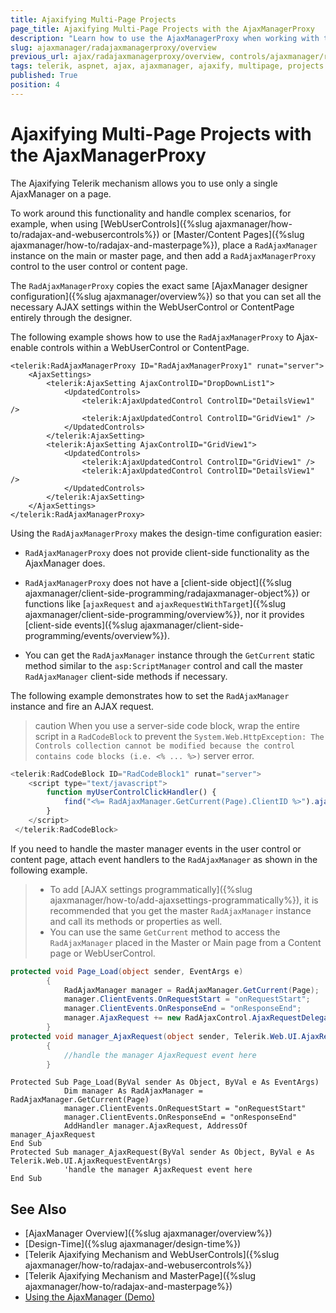 ```yaml
---
title: Ajaxifying Multi-Page Projects
page_title: Ajaxifying Multi-Page Projects with the AjaxManagerProxy
description: "Learn how to use the AjaxManagerProxy when working with the Telerik UI for ASP.NET AjaxManager."
slug: ajaxmanager/radajaxmanagerproxy/overview
previous_url: ajax/radajaxmanagerproxy/overview, controls/ajaxmanager/radajaxmanagerproxy/overview
tags: telerik, aspnet, ajax, ajaxmanager, ajaxify, multipage, projects
published: True
position: 4
---
```


# Ajaxifying Multi-Page Projects with the AjaxManagerProxy

The Ajaxifying Telerik mechanism allows you to use only a single AjaxManager on a page.

To work around this functionality and handle complex scenarios, for example, when using [WebUserControls]({%slug ajaxmanager/how-to/radajax-and-webusercontrols%}) or [Master/Content Pages]({%slug ajaxmanager/how-to/radajax-and-masterpage%}), place a `RadAjaxManager` instance on the main or master page, and then add a `RadAjaxManagerProxy` control to the user control or content page.

The `RadAjaxManagerProxy` copies the exact same [AjaxManager designer configuration]({%slug ajaxmanager/overview%}) so that you can set all the necessary AJAX settings within the WebUserControl or ContentPage entirely through the designer. 

The following example shows how to use the `RadAjaxManagerProxy` to Ajax-enable controls within a WebUserControl or ContentPage.


````ASP.NET
<telerik:RadAjaxManagerProxy ID="RadAjaxManagerProxy1" runat="server">
	<AjaxSettings>
	    <telerik:AjaxSetting AjaxControlID="DropDownList1">
	        <UpdatedControls>
	            <telerik:AjaxUpdatedControl ControlID="DetailsView1" />
	            <telerik:AjaxUpdatedControl ControlID="GridView1" />
	        </UpdatedControls>
	    </telerik:AjaxSetting>
	    <telerik:AjaxSetting AjaxControlID="GridView1">
	        <UpdatedControls>
	            <telerik:AjaxUpdatedControl ControlID="GridView1" />
	            <telerik:AjaxUpdatedControl ControlID="DetailsView1" />
	        </UpdatedControls>
	    </telerik:AjaxSetting>
	</AjaxSettings>
</telerik:RadAjaxManagerProxy>
````



Using the `RadAjaxManagerProxy` makes the design-time configuration easier: 

* `RadAjaxManagerProxy` does not provide client-side functionality as the AjaxManager does.

* `RadAjaxManagerProxy` does not have a [client-side object]({%slug ajaxmanager/client-side-programming/radajaxmanager-object%}) or functions like [`ajaxRequest` and `ajaxRequestWithTarget`]({%slug ajaxmanager/client-side-programming/overview%}), nor it provides [client-side events]({%slug ajaxmanager/client-side-programming/events/overview%}).

* You can get the `RadAjaxManager` instance through the `GetCurrent` static method similar to the `asp:ScriptManager` control and call the master `RadAjaxManager` client-side methods if necessary.

The following example demonstrates how to set the `RadAjaxManager` instance and fire an AJAX request.

>caution When you use a server-side code block, wrap the entire script in a `RadCodeBlock` to prevent the `System.Web.HttpException: The Controls collection cannot be modified because the control contains code blocks (i.e. <% ... %>)` server error.

````JavaScript
<telerik:RadCodeBlock ID="RadCodeBlock1" runat="server">
	<script type="text/javascript">
	    function myUserControlClickHandler() {
	        find("<%= RadAjaxManager.GetCurrent(Page).ClientID %>").ajaxRequest("content");
	    }
	</script>
 </telerik:RadCodeBlock>
````




If you need to handle the master manager events in the user control or content page, attach event handlers to the `RadAjaxManager` as shown in the following example. 

>* To add [AJAX settings programmatically]({%slug ajaxmanager/how-to/add-ajaxsettings-programmatically%}), it is recommended that you get the master `RadAjaxManager` instance and call its methods or properties as well. 
>* You can use the same `GetCurrent` method to access the `RadAjaxManager` placed in the Master or Main page from a Content page or WebUserControl.


````C#
protected void Page_Load(object sender, EventArgs e)
	    {
	        RadAjaxManager manager = RadAjaxManager.GetCurrent(Page);
	        manager.ClientEvents.OnRequestStart = "onRequestStart";
	        manager.ClientEvents.OnResponseEnd = "onResponseEnd";
	        manager.AjaxRequest += new RadAjaxControl.AjaxRequestDelegate(manager_AjaxRequest);
	    }
protected void manager_AjaxRequest(object sender, Telerik.Web.UI.AjaxRequestEventArgs e)
	    {
	        //handle the manager AjaxRequest event here
	    }	
````
````VB
Protected Sub Page_Load(ByVal sender As Object, ByVal e As EventArgs)
	        Dim manager As RadAjaxManager = RadAjaxManager.GetCurrent(Page)
	        manager.ClientEvents.OnRequestStart = "onRequestStart"
	        manager.ClientEvents.OnResponseEnd = "onResponseEnd"
	        AddHandler manager.AjaxRequest, AddressOf manager_AjaxRequest
End Sub
Protected Sub manager_AjaxRequest(ByVal sender As Object, ByVal e As Telerik.Web.UI.AjaxRequestEventArgs)
	        'handle the manager AjaxRequest event here
End Sub
````



## See Also

* [AjaxManager Overview]({%slug ajaxmanager/overview%})
* [Design-Time]({%slug ajaxmanager/design-time%})
* [Telerik Ajaxifying Mechanism and WebUserControls]({%slug ajaxmanager/how-to/radajax-and-webusercontrols%})
* [Telerik Ajaxifying Mechanism and MasterPage]({%slug ajaxmanager/how-to/radajax-and-masterpage%})
* [Using the AjaxManager (Demo)](https://demos.telerik.com/aspnet-ajax/ajax/examples/overview/defaultcs.aspx)

